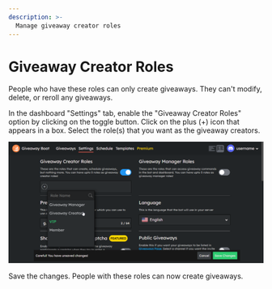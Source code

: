 ```yaml
---
description: >-
  Manage giveaway creator roles
---
```


# Giveaway Creator Roles

People who have these roles can only create giveaways. They can't modify, delete, or reroll any giveaways.

In the dashboard "Settings" tab, enable the "Giveaway Creator Roles" option by clicking on the toggle button.
Click on the plus (+) icon that appears in a box.
Select the role(s) that you want as the giveaway creators.

![Giveaway Creator Roles](/assets/basics/setup/giveaway-creator-roles.png)

Save the changes.
People with these roles can now create giveaways.
